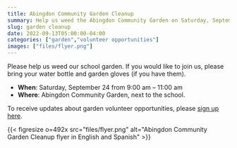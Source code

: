 ```yaml
--- 
title: Abingdon Community Garden Cleanup
summary: Help us weed the Abingdon Community Garden on Saturday, September 24.
slug: garden cleanup
date: 2022-09-13T05:00:00-04:00
categories: ["garden","volunteer opportunities"]
images: ["files/flyer.png"]
---
```


Please help us weed our school garden. If you would like to join us, please bring your water bottle and garden gloves (if you have them).

- **When**: Saturday, September 24 from 9:00 am – 11:00 am
- **Where**: Abingdon Community Garden, next to the school.

To receive updates about garden volunteer opportunities, please [sign up here](https://us10.list-manage.com/subscribe?u=f9c2cb9188c78232702100f91&id=50d30d2a32).

{{< figresize o=492x src="files/flyer.png" alt="Abingdon Community Garden Cleanup flyer in English and Spanish" >}}